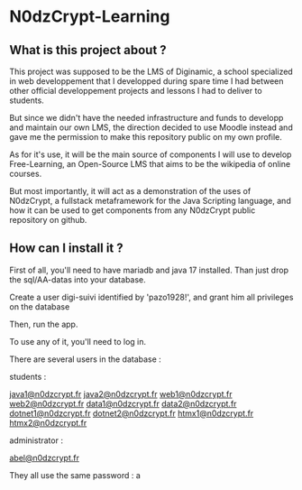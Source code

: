 # N0dzCrypt-Learning 

## What is this project about ?

This project was supposed to be the LMS of Diginamic, a school specialized in web developpement that I developped during spare time I had between other official developpement projects and lessons I had to deliver to students.

But since we didn't have the needed infrastructure and funds to developp and maintain our own LMS, the direction decided to use Moodle instead and gave me the permission to make this repository public on my own profile.

As for it's use, it will be the main source of components I will use to develop Free-Learning, an Open-Source LMS that aims to be the wikipedia of online courses.

But most importantly, it will act as a demonstration of the uses of N0dzCrypt, a fullstack metaframework for the Java Scripting language, and how it can be used to get components from any N0dzCrypt public repository on github.

## How can I install it ?

First of all, you'll need to have mariadb and java 17 installed. Than just drop the sql/AA-datas into your database.

Create a user digi-suivi identified by 'pazo1928!', and grant him all privileges on the database

Then, run the app. 

To use any of it, you'll need to log in.

There are several users in the database :

students :

java1@n0dzcrypt.fr
java2@n0dzcrypt.fr
web1@n0dzcrypt.fr
web2@n0dzcrypt.fr
data1@n0dzcrypt.fr
data2@n0dzcrypt.fr
dotnet1@n0dzcrypt.fr
dotnet2@n0dzcrypt.fr
htmx1@n0dzcrypt.fr
htmx2@n0dzcrypt.fr

administrator :

abel@n0dzcrypt.fr

They all use the same password : a

